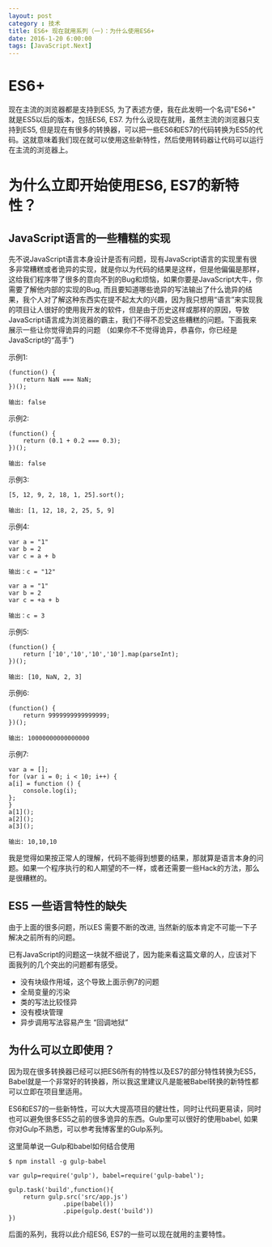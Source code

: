 ```yaml
---
layout: post
category : 技术
title: ES6+ 现在就用系列（一)：为什么使用ES6+
date: 2016-1-20 6:00:00
tags: [JavaScript.Next]
---
```



# ES6+

现在主流的浏览器都是支持到ES5, 为了表述方便，我在此发明一个名词"ES6+" 就是ES5以后的版本，包括ES6, ES7. 为什么说现在就用，虽然主流的浏览器只支持到ES5, 但是现在有很多的转换器，可以把一些ES6和ES7的代码转换为ES5的代码。这就意味着我们现在就可以使用这些新特性，然后使用转码器让代码可以运行在主流的浏览器上。

# 为什么立即开始使用ES6, ES7的新特性？

## JavaScript语言的一些糟糕的实现

先不说JavaScript语言本身设计是否有问题，现有JavaScript语言的实现里有很多非常糟糕或者诡异的实现，就是你以为代码的结果是这样，但是他偏偏是那样，这给我们程序带了很多的意向不到的Bug和烦恼，如果你要是JavaScript大牛，你需要了解他内部的实现的Bug, 而且要知道哪些诡异的写法输出了什么诡异的结果，我个人对了解这种东西实在提不起太大的兴趣，因为我只想用“语言”来实现我的项目让人很好的使用我开发的软件，但是由于历史这样或那样的原因，导致JavaScript语言成为浏览器的霸主，我们不得不忍受这些糟糕的问题。下面我来展示一些让你觉得诡异的问题 （如果你不不觉得诡异，恭喜你，你已经是JavaScript的“高手”)

示例1:

    (function() {
        return NaN === NaN;
    })();
        
    输出: false
    
示例2:

    (function() {
        return (0.1 + 0.2 === 0.3);
    })();
    
    输出: false

示例3:

    [5, 12, 9, 2, 18, 1, 25].sort();
    
    输出: [1, 12, 18, 2, 25, 5, 9]
    
示例4:

    var a = "1"
    var b = 2
    var c = a + b
    
    输出：c = "12" 
    
    var a = "1"
    var b = 2
    var c = +a + b
    
    输出：c = 3   
    
示例5:

    (function() {
        return ['10','10','10','10'].map(parseInt);
    })();
    
    输出: [10, NaN, 2, 3]
    
示例6:

    (function() {
        return 9999999999999999;
    })();
    
    输出: 10000000000000000
    
示例7:

    var a = [];
    for (var i = 0; i < 10; i++) {
    a[i] = function () {
        console.log(i);
    };
    }
    a[1](); 
    a[2]();
    a[3]();
    
    输出: 10,10,10

我是觉得如果按正常人的理解，代码不能得到想要的结果，那就算是语言本身的问题。如果一个程序执行的和人期望的不一样，或者还需要一些Hack的方法，那么是很糟糕的。

## ES5 一些语言特性的缺失

由于上面的很多问题，所以ES 需要不断的改进, 当然新的版本肯定不可能一下子解决之前所有的问题。

已有JavaScript的问题这一块就不细说了，因为能来看这篇文章的人，应该对下面我列的几个突出的问题都有感受。

* 没有块级作用域，这个导致上面示例7的问题
* 全局变量的污染
* 类的写法比较怪异
* 没有模块管理
* 异步调用写法容易产生 “回调地狱”

## 为什么可以立即使用？

因为现在很多转换器已经可以把ES6所有的特性以及ES7的部分特性转换为ES5，Babel就是一个非常好的转换器，所以我这里建议凡是能被Babel转换的新特性都可以立即在项目里适用。

ES6和ES7的一些新特性，可以大大提高项目的健壮性，同时让代码更易读，同时也可以避免很多ES5之前的很多诡异的东西。Gulp里可以很好的使用babel, 如果你对Gulp不熟悉，可以参考我博客里的Gulp系列。

这里简单说一Gulp和babel如何结合使用

    $ npm install -g gulp-babel
    
    var gulp=require('gulp'), babel=require('gulp-babel');
    
    gulp.task('build',function(){
        return gulp.src('src/app.js')
                   .pipe(babel())
                   .pipe(gulp.dest('build'))    
    })
    
    
后面的系列，我将以此介绍ES6, ES7的一些可以现在就用的主要特性。    

